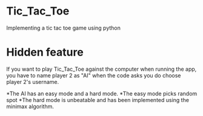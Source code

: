 # Tic_Tac_Toe
 Implementing a tic tac toe game using python
# Hidden feature
If you want to play Tic_Tac_Toe against the computer when running the app, you have to name player 2 as "AI" when the code asks you do choose player 2's username. 
 
 *The AI has an easy mode and a hard mode.
 *The easy mode picks random spot
 *The hard mode is unbeatable and has been implemented using the minimax algorithm.
